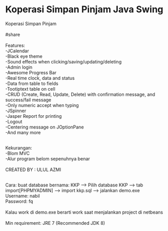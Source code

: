 # Koperasi Simpan Pinjam Java Swing
Koperasi Simpan Pinjam<br/>
<br/>
#share<br/>
<br/>
Features:<br/>
-JCalendar<br/>
-Black eye theme<br/>
-Sound effects when clicking/saving/updating/deleting<br/>
-Admin login<br/>
-Awesome Progress Bar<br/>
-Real time clock, data and status<br/>
-Data from table to fields<br/>
-Tootiptext table on cell<br/>
-CRUD (Create, Read, Update, Delete) with confirmation message, and success/fail message<br/>
-Only numeric accept when typing<br/>
-JSpinner<br/>
-Jasper Report for printing<br/>
-Logout<br/>
-Centering message on JOptionPane<br/>
-And many more<br/>
<br/>

Kekurangan:<br/>
-Blom MVC<br/>
-Alur program belom sepenuhnya benar<br/>
<br>
CREATED BY  : ULUL AZMI<br/>

<br>
Cara:
buat database bernama: KKP --> Pilih database KKP --> tab import[PHPMYADMIN] --> import kkp.sql --> jalankan demo.exe<br/>
Username: nabil <br/>
Password: fq <br/>
</br>
Kalau work di demo.exe berarti work saat menjalankan project di netbeans<br/>
<br/>
Min requirement: JRE 7 (Recommended JDK 8)<br/>
